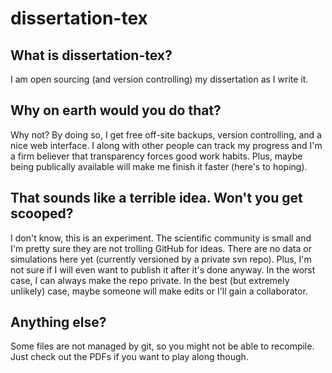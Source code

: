 dissertation-tex
====

What is dissertation-tex?
----
I am open sourcing (and version controlling) my dissertation as I write it.

Why on earth would you do that?
----
Why not? By doing so, I get free off-site backups, version controlling, and a nice web interface. I along with other people can track my progress and I'm a firm believer that transparency forces good work habits. Plus, maybe being publically available will make me finish it faster (here's to hoping).

That sounds like a terrible idea. Won't you get scooped?
----
I don't know, this is an experiment. The scientific community is small and I'm pretty sure they are not trolling GitHub for ideas. There are no data or simulations here yet (currently versioned by a private svn repo). Plus, I'm not sure if I will even want to publish it after it's done anyway. In the worst case, I can always make the repo private. In the best (but extremely unlikely) case, maybe someone will make edits or I'll gain a collaborator.

Anything else?
----
Some files are not managed by git, so you might not be able to recompile. Just check out the PDFs if you want to play along though.
